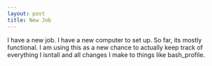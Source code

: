 ```yaml
---
layout: post
title: New Job
---
```


I have a new job. I have a new computer to set up. So far, its mostly functional. I am using this as a new chance to actually keep track of everything I isntall and all changes I make to things like bash_profile.
